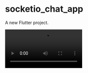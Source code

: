 # socketio_chat_app

A new Flutter project.

<video src="https://user-images.githubusercontent.com/119840303/234994204-f596b535-2d64-4803-ad05-e7ff8146a77c.mp4" width="50%">
